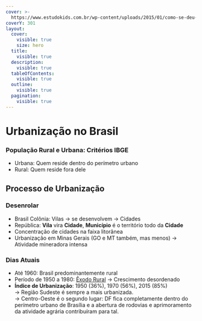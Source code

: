 ```yaml
---
cover: >-
  https://www.estudokids.com.br/wp-content/uploads/2015/01/como-se-deu-a-urbanizacao-brasileira-1200x675.jpg
coverY: 301
layout:
  cover:
    visible: true
    size: hero
  title:
    visible: true
  description:
    visible: true
  tableOfContents:
    visible: true
  outline:
    visible: true
  pagination:
    visible: true
---
```


# Urbanização no Brasil

### População Rural e Urbana: Critérios IBGE

* Urbana: Quem reside dentro do perímetro urbano
* Rural: Quem reside fora dele

## Processo de Urbanização

### Desenrolar

* Brasil Colônia: Vilas -> se desenvolvem -> Cidades&#x20;
* República: **Vila** vira **Cidade**, **Município** é o território todo da **Cidade**
* Concentração de cidades na faixa litorânea
* Urbanização em Minas Gerais (GO e MT também, mas menos) -> Atividade mineradora intensa

### Dias Atuais

* Até 1960: Brasil predominantemente rural
* Período de 1950 a 1980: [Êxodo Rural](exodo-rural.md) -> Crescimento desordenado
* **Índice de Urbanização**: 1950 (36%), 1970 (56%), 2015 (85%) \
  \-> Região Sudeste é sempre a mais urbanizada. \
  \-> Centro-Oeste é o segundo lugar: DF fica completamente dentro do perímetro urbano de Brasília e a abertura de rodovias e aprimoramento da atividade agrária contribuíram para tal.

